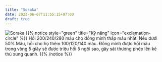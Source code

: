 ```yaml
---
title: "Soraka"
date: 2023-06-07T11:55:15+07:00
draft: true
---
```

![Soraka](https://storage.googleapis.com/www.publish.nocodesites.co.uk/prod/2542/files/52e929bcf0d668fd5f870ca21f5af4a2edb8c5d32367231006ba29700d677dcaf61a586042fd690c280d4b24d845805d72b771093bc71ecef8403b493ce1c043.png)
{{% notice style="green" title="Kỹ năng" icon="exclamation-circle" %}}
Hồi 200/240/280 máu cho đồng minh thấp máu nhất. Nếu dưới 50% Máu, hồi cho họ thêm 100/120/140 máu. Đồng minh được hồi máu trong vòng 5 giây sẽ được triệu hồi 5 ngôi sao, gây sát thương phép lên kẻ thù xung quanh.
{{% /notice %}}
